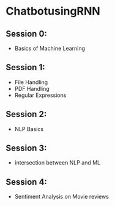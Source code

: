 # ChatbotusingRNN
## Session 0:
- Basics of Machine Learning
## Session 1:
- File Handling
- PDF Handling
- Regular Expressions
## Session 2:
- NLP Basics
## Session 3:
- intersection between NLP and ML

## Session 4:
- Sentiment Analysis on Movie reviews

